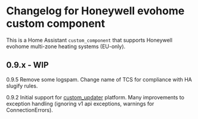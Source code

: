 # Changelog for Honeywell evohome custom component

This is a Home Assistant `custom_component` that supports Honeywell evohome multi-zone heating systems (EU-only).

## 0.9.x - WIP

0.9.5 Remove some logspam.  Change name of TCS for compliance with HA slugify rules.

0.9.2 Initial support for [custom_updater](https://github.com/custom-components/custom_updater/wiki/Installation) platform.  Many improvements to exception handling (ignoring v1 api exceptions, warnings for ConnectionErrors).

